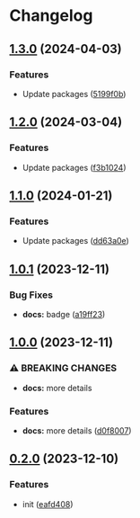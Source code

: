 # Changelog

## [1.3.0](https://github.com/Pilaton/eslint-eco/compare/next-v1.2.0...next-v1.3.0) (2024-04-03)


### Features

* Update packages ([5199f0b](https://github.com/Pilaton/eslint-eco/commit/5199f0be23be46e42845c4bb32d0f325ce246eb4))

## [1.2.0](https://github.com/Pilaton/eslint-eco/compare/next-v1.1.0...next-v1.2.0) (2024-03-04)


### Features

* Update packages ([f3b1024](https://github.com/Pilaton/eslint-eco/commit/f3b1024c5790aebe996f1f4802f968bfb77e2bac))

## [1.1.0](https://github.com/Pilaton/eslint-eco/compare/next-v1.0.1...next-v1.1.0) (2024-01-21)


### Features

* Update packages ([dd63a0e](https://github.com/Pilaton/eslint-eco/commit/dd63a0e70c153dea00205792d2ff2b7d8cbaab3a))

## [1.0.1](https://github.com/Pilaton/eslint-eco/compare/next-v1.0.0...next-v1.0.1) (2023-12-11)


### Bug Fixes

* **docs:** badge ([a19ff23](https://github.com/Pilaton/eslint-eco/commit/a19ff236b3b1d48fc5aafc9ddba93da3d34c6867))

## [1.0.0](https://github.com/Pilaton/eslint-eco/compare/next-v0.2.0...next-v1.0.0) (2023-12-11)


### ⚠ BREAKING CHANGES

* **docs:** more details

### Features

* **docs:** more details ([d0f8007](https://github.com/Pilaton/eslint-eco/commit/d0f8007ededc1e7246db9dd572f8c1cc17758150))

## [0.2.0](https://github.com/Pilaton/eslint-eco/compare/next-v0.1.0...next-v0.2.0) (2023-12-10)


### Features

* init ([eafd408](https://github.com/Pilaton/eslint-eco/commit/eafd40883f974a3dc2924c00ff38cda5b48ec32b))
